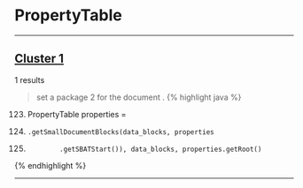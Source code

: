# PropertyTable

***

## [Cluster 1](./1)
1 results
> set a package 2 for the document . 
{% highlight java %}
123. PropertyTable properties =
129.     .getSmallDocumentBlocks(data_blocks, properties
131.             .getSBATStart()), data_blocks, properties.getRoot()
{% endhighlight %}

***

